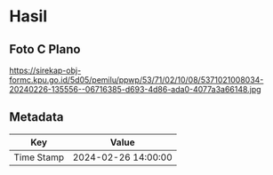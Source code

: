 # Hasil

## Foto C Plano

https://sirekap-obj-formc.kpu.go.id/5d05/pemilu/ppwp/53/71/02/10/08/5371021008034-20240226-135556--06716385-d693-4d86-ada0-4077a3a66148.jpg


## Metadata

| Key        | Value               |
| ---------- | ------------------- |
| Time Stamp | 2024-02-26 14:00:00 |



